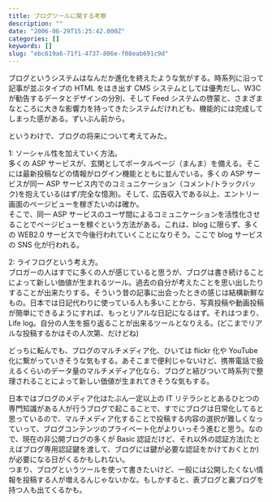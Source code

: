 ```yaml
---
title: ブログツールに関する考察
description: ""
date: "2006-06-29T15:25:42.000Z"
categories: []
keywords: []
slug: "ebc619a6-71f1-4737-806e-f08eab691c9d"
---
```


ブログというシステムはなんだか進化を終えたような気がする。時系列に沿って記事が並ぶタイプの HTML をはき出す CMS システムとしては優秀だし、W3C が勧告するデータとデザインの分別、そして Feed システムの啓蒙と、さまざまなところに大きな影響力を持ってきたシステムだけれども、機能的には完成してしまった感がある。ずいぶん前から。

というわけで、ブログの将来について考えてみた。

1: ソーシャル性を加えていく方法。  
多くの ASP サービスが、玄関としてポータルページ（まんま）を備える。そこには最新投稿などの情報がログイン機能とともに並んでいる。多くの ASP サービスが同一 ASP サービス内でのコミュニケーション（コメント/トラックバック)を抱えている(はず/完全な憶測)。そして、広告収入である以上、エントリー画面のページビューを稼ぎたいのは確か。  
そこで、同一 ASP サービスのユーザ間によるコミュニケーションを活性化させることでページビューを稼ぐという方法がある。これは、blog に限らず、多くの WEB2.0 サービスで今後行われていくことになりそう。ここで blog サービスの SNS 化が行われる。

2: ライフログという考え方。  
ブロガーの人はすでに多くの人が感じていると思うが、ブログは書き続けることによって新しい価値が生まれるツール。過去の自分が考えたことを思い出したりすることが出来たりする。そういう昔の記事に出会ったときの感じは結構新鮮なもの。日本では日記代わりに使っている人も多いことから、写真投稿や動画投稿が簡単にできるようにすれば、もっとリアルな日記になるはず。それはつまり、Life log。自分の人生を振り返ることが出来るツールとなりえる。(どこまでリアルな投稿するかはその人次第、だけどね)

どっちに転んでも、ブログのマルチメディア化、ひいては flickr 化や YouTube 化に繋がっていきそうな気もする。あそこまで便利じゃないけど、携帯電話で扱えるくらいのデータ量のマルチメディア化なら、ブログと結びついて時系列で整理されることによって新しい価値が生まれてきそうな気もする。

日本ではブログのメディア化はたぶん一定以上の IT リテラシととあるひとつの専門知識がある人が行うブログで起こることで、すでにブログは日常化してると思っているので、マルチメディア化することで投稿する内容の選択が難しくなっていって、ブログコンテンツのプライベート化がよりいっそう進むと思う。なので、現在の非公開ブログの多くが Basic 認証だけど、それ以外の認証方法(たとえばブログ専用認証鍵を渡して、ブログには鍵が必要な認証をかけておくとか)が必要になる日がくるかもしれない。  
つまり、ブログというツールを使って書きたいけど、一般には公開したくない情報を投稿する人が増えるんじゃないかな。もしかすると、表ブログと裏ブログを持つ人も出てくるかも。
